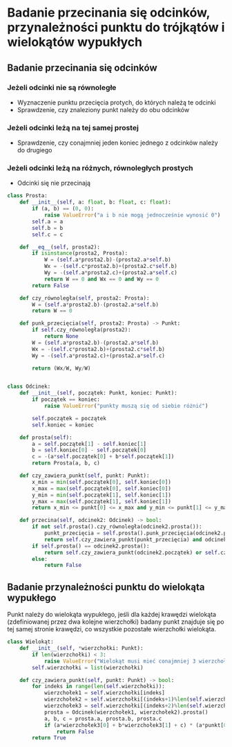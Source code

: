 # Badanie przecinania się odcinków, przynależności punktu do trójkątów i wielokątów wypukłych

## Badanie przecinania się odcinków

### Jeżeli odcinki nie są równoległe

- Wyznaczenie punktu przecięcia protych, do których należą te odcinki
- Sprawdzenie, czy znaleziony punkt należy do obu odcinków

### Jeżeli odcinki leżą na tej samej prostej

- Sprawdzenie, czy conajmniej jeden koniec jednego z odcinków należy do drugiego

### Jeżeli odcinki leżą na różnych, równoległych prostych

- Odcinki się nie przecinają

```python
class Prosta:
    def __init__(self, a: float, b: float, c: float):
        if (a, b) == (0, 0):
            raise ValueError("a i b nie mogą jednocześnie wynosić 0")
        self.a = a
        self.b = b
        self.c = c

    def __eq__(self, prosta2):
        if isinstance(prosta2, Prosta):
            W = (self.a*prosta2.b)-(prosta2.a*self.b)
            Wx = -(self.c*prosta2.b)+(prosta2.c*self.b)
            Wy = -(self.a*prosta2.c)+(prosta2.a*self.c)
            return W == 0 and Wx == 0 and Wy == 0
        return False

    def czy_równoległa(self, prosta2: Prosta):
        W = (self.a*prosta2.b)-(prosta2.a*self.b)
        return W == 0

    def punk_przecięcia(self, prosta2: Prosta) -> Punkt:
        if self.czy_równoległa(prosta2):
            return None
        W = (self.a*prosta2.b)-(prosta2.a*self.b)
        Wx = -(self.c*prosta2.b)+(prosta2.c*self.b)
        Wy = -(self.a*prosta2.c)+(prosta2.a*self.c)

        return (Wx/W, Wy/W)


class Odcinek:
    def __init__(self, początek: Punkt, koniec: Punkt):
        if początek == koniec:
            raise ValueError("punkty muszą się od siebie różnić")

        self.początek = początek
        self.koniec = koniec

    def prosta(self):
        a = self.początek[1] - self.koniec[1]
        b = self.koniec[0] - self.początek[0]
        c = -(a*self.początek[0] + b*self.początek[1])
        return Prosta(a, b, c)

    def czy_zawiera_punkt(self, punkt: Punkt):
        x_min = min(self.początek[0], self.koniec[0])
        x_max = max(self.początek[0], self.koniec[0])
        y_min = min(self.początek[1], self.koniec[1])
        y_max = max(self.początek[1], self.koniec[1])
        return x_min <= punkt[0] <= x_max and y_min <= punkt[1] <= y_max

    def przecina(self, odcinek2: Odcinek) -> bool:
        if not self.prosta().czy_równoległa(odcinek2.prosta()):
            punkt_przecięcia = self.prosta().punk_przecięcia(odcinek2.prosta())
            return self.czy_zawiera_punkt(punkt_przecięcia) and odcinek2.czy_zawiera_punkt(punkt_przecięcia)
        if self.prosta() == odcinek2.prosta():
            return self.czy_zawiera_punkt(odcinek2.początek) or self.czy_zawiera_punkt(odcinek2.koniec)
        else:
            return False
```

## Badanie przynależności punktu do wielokąta wypukłego

Punkt należy do wielokąta wypukłego, jeśli dla każdej krawędzi wielokąta (zdefiniowanej przez dwa kolejne wierzchołki) badany punkt znajduje się po tej samej stronie krawędzi, co wszystkie pozostałe wierzchołki wielokąta.

```python
class Wielokąt:
    def __init__(self, *wierzchołki: Punkt):
        if len(wierzchołki) < 3:
            raise ValueError("Wielokąt musi mieć conajmniej 3 wierzchołki")
        self.wierzchołki = list(wierzchołki)

    def czy_zawiera_punkt(self, punkt: Punkt) -> bool:
        for indeks in range(len(self.wierzchołki)):
            wierzchołek1 = self.wierzchołki[indeks]
            wierzchołek2 = self.wierzchołki[(indeks+1)%len(self.wierzchołki)]
            wierzchołek3 = self.wierzchołki[(indeks+2)%len(self.wierzchołki)]
            prosta = Odcinek(wierzchołek1, wierzchołek2).prosta()
            a, b, c = prosta.a, prosta.b, prosta.c
            if (a*wierzchołek3[0] + b*wierzchołek3[1] + c) * (a*punkt[0] + b*punkt[1] + c) < 0:
                return False
        return True
```
